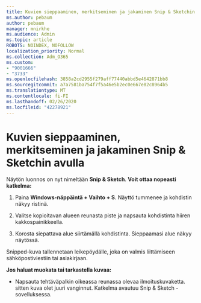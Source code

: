 ```yaml
---
title: Kuvien sieppaaminen, merkitseminen ja jakaminen Snip & Sketchin avulla
ms.author: pebaum
author: pebaum
manager: mnirkhe
ms.audience: Admin
ms.topic: article
ROBOTS: NOINDEX, NOFOLLOW
localization_priority: Normal
ms.collection: Adm_O365
ms.custom:
- "9001666"
- "3733"
ms.openlocfilehash: 3858a2cd2955f279aff77440abbd5e4642871bb8
ms.sourcegitcommit: a7a7581ba754f7f5a46e5b2ec0e667e82c8964b5
ms.translationtype: MT
ms.contentlocale: fi-FI
ms.lasthandoff: 02/26/2020
ms.locfileid: "42278921"
---
```

# <a name="use-snip--sketch-to-capture-mark-up-and-share-images"></a>Kuvien sieppaaminen, merkitseminen ja jakaminen Snip & Sketchin avulla

Näytön luonnos on nyt nimeltään **Snip & Sketch**. **Voit ottaa nopeasti katkelma:**

1. Paina **Windows-näppäintä + Vaihto + S**. Näyttö tummenee ja kohdistin näkyy ristinä. 

2. Valitse kopioitavan alueen reunasta piste ja napsauta kohdistinta hiiren kakkospainikkeella. 

3. Korosta siepattava alue siirtämällä kohdistinta. Sieppaamasi alue näkyy näytössä.

Snipped-kuva tallennetaan leikepöydälle, joka on valmis liittämiseen sähköpostiviestiin tai asiakirjaan. 

**Jos haluat muokata tai tarkastella kuvaa:** 

- Napsauta tehtäväpalkin oikeassa reunassa olevaa ilmoituskuvaketta. sitten kuva olet juuri vanginnut. Katkelma avautuu Snip & Sketch -sovelluksessa.
